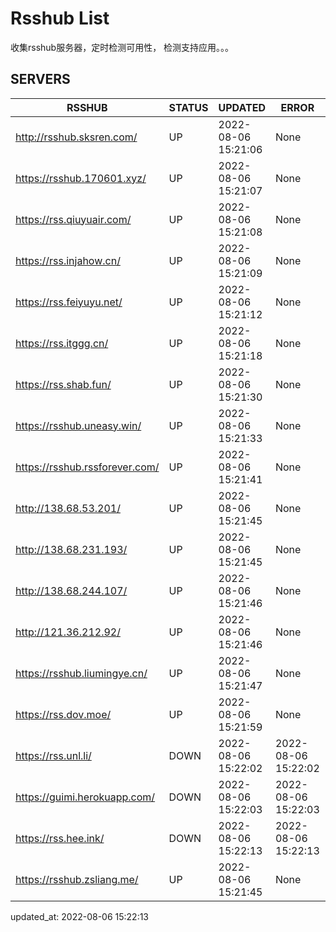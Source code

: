 # Rsshub List

收集rsshub服务器，定时检测可用性， 检测支持应用。。。


## SERVERS

|  RSSHUB   | STATUS  | UPDATED  | ERROR  | TWITTER |  
|  ----  | ----  | ----  | ----  | ---- |  
| http://rsshub.sksren.com/ | UP | 2022-08-06 15:21:06 | None |OK|  
| https://rsshub.170601.xyz/ | UP | 2022-08-06 15:21:07 | None |OK|  
| https://rss.qiuyuair.com/ | UP | 2022-08-06 15:21:08 | None ||  
| https://rss.injahow.cn/ | UP | 2022-08-06 15:21:09 | None ||  
| https://rss.feiyuyu.net/ | UP | 2022-08-06 15:21:12 | None ||  
| https://rss.itggg.cn/ | UP | 2022-08-06 15:21:18 | None ||  
| https://rss.shab.fun/ | UP | 2022-08-06 15:21:30 | None |OK|  
| https://rsshub.uneasy.win/ | UP | 2022-08-06 15:21:33 | None |OK|  
| https://rsshub.rssforever.com/ | UP | 2022-08-06 15:21:41 | None |OK|  
| http://138.68.53.201/ | UP | 2022-08-06 15:21:45 | None ||  
| http://138.68.231.193/ | UP | 2022-08-06 15:21:45 | None ||  
| http://138.68.244.107/ | UP | 2022-08-06 15:21:46 | None ||  
| http://121.36.212.92/ | UP | 2022-08-06 15:21:46 | None ||  
| https://rsshub.liumingye.cn/ | UP | 2022-08-06 15:21:47 | None ||  
| https://rss.dov.moe/ | UP | 2022-08-06 15:21:59 | None |OK|  
| https://rss.unl.li/ | DOWN | 2022-08-06 15:22:02 | 2022-08-06 15:22:02 |  
| https://guimi.herokuapp.com/ | DOWN | 2022-08-06 15:22:03 | 2022-08-06 15:22:03 |  
| https://rss.hee.ink/ | DOWN | 2022-08-06 15:22:13 | 2022-08-06 15:22:13 |  
| https://rsshub.zsliang.me/ | UP | 2022-08-06 15:21:45 | None |OK|  
  

updated_at: 2022-08-06 15:22:13  
